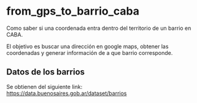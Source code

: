 # from_gps_to_barrio_caba

Como saber si una coordenada entra dentro del territorio de un barrio en CABA.

El objetivo es buscar una dirección en google maps, obtener las coordenadas y generar información de a que barrio corresponde.

## Datos de los barrios

Se obtienen del siguiente link: https://data.buenosaires.gob.ar/dataset/barrios


